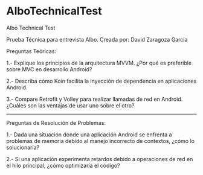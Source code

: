 # AlboTechnicalTest
Albo Technical Test

Prueba Técnica para entrevista Albo.
Creada por: David Zaragoza Garcia

Preguntas Teóricas:

1.- Explique los principios de la arquitectura MVVM. ¿Por qué es preferible sobre MVC en
desarrollo Android?



2.- Describa cómo Koin facilita la inyección de dependencia en aplicaciones Android.

3.- Compare Retrofit y Volley para realizar llamadas de red en Android. ¿Cuáles son las
ventajas de usar uno sobre el otro?

--------------------------------------------------------------------------------------------

Preguntas de Resolución de Problemas:

1.- Dada una situación donde una aplicación Android se enfrenta a problemas de
memoria debido al manejo incorrecto de contextos, ¿cómo lo solucionaría?

2.- Si una aplicación experimenta retardos debido a operaciones de red en el hilo
principal, ¿cómo optimizaría el código?
